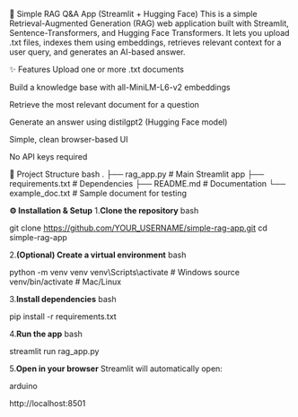📄 Simple RAG Q&A App (Streamlit + Hugging Face)
This is a simple Retrieval-Augmented Generation (RAG) web application built with Streamlit, Sentence-Transformers, and Hugging Face Transformers.
It lets you upload .txt files, indexes them using embeddings, retrieves relevant context for a user query, and generates an AI-based answer.

✨ Features
Upload one or more .txt documents

Build a knowledge base with all-MiniLM-L6-v2 embeddings

Retrieve the most relevant document for a question

Generate an answer using distilgpt2 (Hugging Face model)

Simple, clean browser-based UI

No API keys required


📂 Project Structure
bash
.
├── rag_app.py          # Main Streamlit app
├── requirements.txt    # Dependencies
├── README.md           # Documentation
└── example_doc.txt     # Sample document for testing

**⚙ Installation & Setup**
1.**Clone the repository**
  bash
  
  git clone https://github.com/YOUR_USERNAME/simple-rag-app.git
  cd simple-rag-app

2.**(Optional) Create a virtual environment**
  bash
  
  python -m venv venv
  venv\Scripts\activate      # Windows
  source venv/bin/activate   # Mac/Linux

3.**Install dependencies**
  bash
  
  pip install -r requirements.txt

4.**Run the app**
  bash
  
  streamlit run rag_app.py

5.**Open in your browser**
Streamlit will automatically open:

arduino

http://localhost:8501

